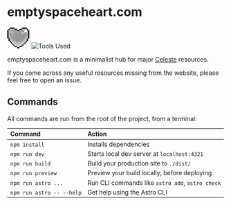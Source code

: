 # emptyspaceheart.com

<img src="./public/gifs/emptyspaceheart.gif" height="48">&thinsp;&thinsp;![Tools Used](https://skillicons.dev/icons?i=astro,netlify&theme=light)

emptyspaceheart.com is a minimalist hub for major [Celeste](https://www.celestegame.com) resources.

If you come across any useful resources missing from the website, please feel free to open an issue.

## Commands

All commands are run from the root of the project, from a terminal:

| Command                   | Action                                           |
| :------------------------ | :----------------------------------------------- |
| `npm install`             | Installs dependencies                            |
| `npm run dev`             | Starts local dev server at `localhost:4321`      |
| `npm run build`           | Build your production site to `./dist/`          |
| `npm run preview`         | Preview your build locally, before deploying     |
| `npm run astro ...`       | Run CLI commands like `astro add`, `astro check` |
| `npm run astro -- --help` | Get help using the Astro CLI                     |
